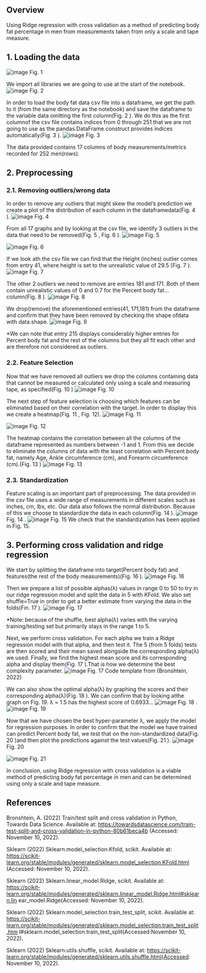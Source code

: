 ## Overview
Using Ridge regression with cross validation as a method of predicting body fat percentage in men from measurements taken from only a scale and tape measure.

## 1. Loading the data

![image](images/0.png)
Fig. 1

We import all libraries we are going to use at the start of the notebook.
![image](images/1.png)
Fig. 2

In order to load the body fat data csv file into a dataframe, we get the path to it (from the
same directory as the notebook) and save the dataframe to the variable data omitting the
first column(Fig. 2 ). We do this as the first columnof the csv file contains indices from 0
through 251 that we are not going to use as the pandas.DataFrame construct provides indices
automatically(Fig. 3 ).
![image](images/2.png)
Fig. 3


The data provided contains 17 columns of body measurements/metrics recorded for 252
men(rows).

## 2. Preprocessing

### 2.1. Removing outliers/wrong data

In order to remove any outliers that might skew the model’s prediction we create a plot of the
distribution of each column in the dataframedata(Fig. 4 ).
![image](images/3.png)
Fig. 4

From all 17 graphs and by looking at the csv file, we identify 3 outliers in the data that need
to be removed(Fig. 5 , Fig. 6 ).
![image](images/4.png)
Fig. 5

![image](images/5.png)
Fig. 6

If we look ath the csv file we can find that the Height (inches) outlier comes from entry 41,
where height is set to the unrealistic value of 29.5 (Fig. 7 ).
![image](images/6.png)
Fig. 7


The other 2 outliers we need to remove are entries 181 and 171. Both of them contain
unrealistic values of 0 and 0.7 for the Percent body fat... column(Fig. 8 ).
![image](images/7.png)
Fig. 8

We drop(remove) the aforementioned entries(41, 171,181) from the dataframe and confirm
that they have been removed by checking the shape ofdata with data.shape.
![image](images/8.png)
Fig. 9

*We can note that entry 215 displays considerably higher entries for Percent body fat and
the rest of the columns but they all fit each other and are therefore not considered as
outliers.

### 2.2. Feature Selection

Now that we have removed all outliers we drop the columns containing data that cannot be
measured or calculated only using a scale and measuring tape, as specified(Fig. 10 )
![image](images/9.png)
Fig. 10

The next step of feature selection is choosing which features can be eliminated based on
their correlation with the target. In order to display this we create a heatmap(Fig. 11 , Fig. 12).
![image](images/10.png)
Fig. 11

![image](images/11.png)
Fig. 12

The heatmap contains the correlation between all the columns of the dataframe represented
as numbers between -1 and 1. From this we decide to eliminate the columns of data with
the least correlation with Percent body fat, namely Age, Ankle circumference (cm), and
Forearm circumference (cm).(Fig. 13 )
![image](images/12.png)
Fig. 13


### 2.3. Standardization

Feature scaling is an important part of preprocessing. The data provided in the csv file uses
a wide range of measurements in different scales such as inches, cm, lbs, etc. Our data also
follows the normal distribution. Because of this we choose to standardize the data in each
column(Fig. 14 ).
![image](images/13.png)
Fig. 14
.
![image](images/14.png)
Fig. 15
We check that the standardization has been applied in Fig. 15.

## 3. Performing cross validation and ridge regression

We start by splitting the dataframe into target(Percent body fat) and features(the rest of
the body measurements)(Fig. 16 ).
![image](images/15.png)
Fig. 16

Then we prepare a list of possible alphas(λ) values in range 0 to 50 to try in our ridge
regression model and split the data in 5 with KFold. We also set shuffle=True in order to get
a better estimate from varying the data in the folds(Fin. 17 ).
![image](images/16.png)
Fig. 17

*Note: because of the shuffle, best alpha(λ) varies with the varying training/testing set but
primarily stays in the range 1 to 5.

Next, we perform cross validation. For each alpha we train a Ridge regression model with
that alpha, and then test it. The 5 (from 5 folds) tests are then scored and their mean saved
alongside the corresponding alpha(λ) we used. Finally, we find the highest mean score and
its corresponding alpha and display them(Fig. 17 ).That is how we determine the best
complexity parameter.
![image](images/17.png)
Fig. 17 Code template from (Bronshtein, 2022)

We can also show the optimal alpha(λ) by graphing the scores and their corresponding
alpha(λ)(Fig. 18 ). We can confirm that by looking atthe graph on Fig. 19. λ = 1.5 has the
highest score of 0.6933...
![image](images/18.png)
Fig. 18
.
![image](images/19.png)
Fig. 19

Now that we have chosen the best hyper-parameter λ, we apply the model for regression
purposes. In order to confirm that the model we have trained can predict Percent body fat,
we test that on the non-standardized data(Fig. 20 )and then plot the predictions against the
test values(Fig. 21 ).
![image](images/20.png)
Fig. 20

![image](images/21.png)
Fig. 21

In conclusion, using Ridge regression with cross validation is a viable method of predicting
body fat percentage in men and can be determined using only a scale and tape measure.


## References

Bronshtein, A. (2022) Train/test split and cross validation in Python, Towards Data Science.
Available at:
https://towardsdatascience.com/train-test-split-and-cross-validation-in-python-80b61beca4b
(Accessed: November 10, 2022).

Sklearn (2022) Sklearn.model_selection.Kfold, scikit. Available at:
https://scikit-learn.org/stable/modules/generated/sklearn.model_selection.KFold.html
(Accessed: November 10, 2022).

Sklearn (2022) Sklearn.linear_model.Ridge, scikit. Available at:
https://scikit-learn.org/stable/modules/generated/sklearn.linear_model.Ridge.html#sklearn.lin
ear_model.Ridge(Accessed: November 10, 2022).

Sklearn (2022) Sklearn.model_selection.train_test_split, scikit. Available at:
https://scikit-learn.org/stable/modules/generated/sklearn.model_selection.train_test_split.htm
l#sklearn.model_selection.train_test_split(Accessed:November 10, 2022).

Sklearn (2022) Sklearn.utils.shuffle, scikit. Available at:
https://scikit-learn.org/stable/modules/generated/sklearn.utils.shuffle.html(Accessed:
November 10, 2022).


